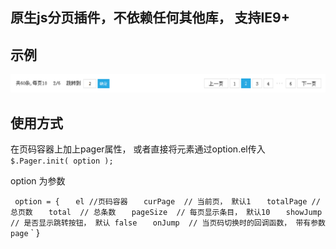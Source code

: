 ﻿
## 原生js分页插件，不依赖任何其他库， 支持IE9+
## 示例
![示例](img/demo1.png)

## 使用方式
在页码容器上加上pager属性， 或者直接将元素通过option.el传入
`$.Pager.init( option );`

option 为参数

` option = {`
` 	el //页码容器`
` 	curPage  // 当前页， 默认1`
` 	totalPage // 总页数`
` 	total  // 总条数`
` 	pageSize  // 每页显示条目， 默认10`
` 	showJump  // 是否显示跳转按钮， 默认 false`
` 	onJump  // 当页码切换时的回调函数， 带有参数 page`
` }
